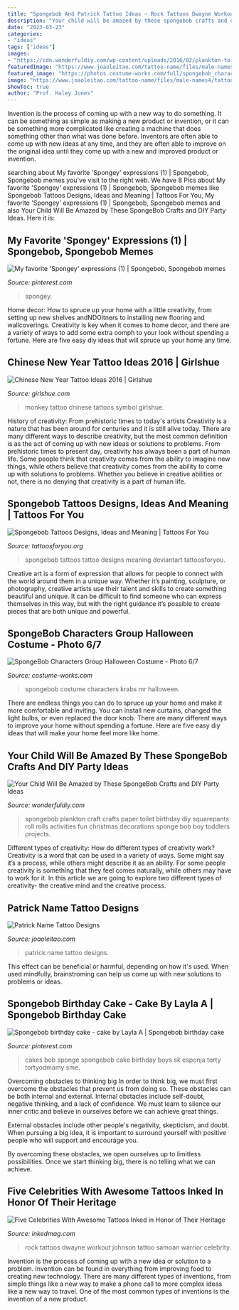 ```yaml
---
title: "Spongebob And Patrick Tattoo Ideas ~ Rock Tattoos Dwayne Workout Johnson Tattoo Samoan Warrior Celebrity"
description: "Your child will be amazed by these spongebob crafts and diy party ideas"
date: "2023-03-23"
categories:
- "ideas"
tags: ["ideas"]
images:
- "https://cdn.wonderfuldiy.com/wp-content/uploads/2016/02/plankton-toilet-paper-craft.jpg"
featuredImage: "https://www.joaoleitao.com/tattoo-name/files/male-names4/tattoo-design-name-patrick-23.png"
featured_image: "https://photos.costume-works.com/full/spongebob_characters3.jpg"
image: "https://www.joaoleitao.com/tattoo-name/files/male-names4/tattoo-design-name-patrick-23.png"
ShowToc: true
author: "Prof. Haley Jones"
---
```



Invention is the process of coming up with a new way to do something. It can be something as simple as making a new product or invention, or it can be something more complicated like creating a machine that does something other than what was done before. Inventors are often able to come up with new ideas at any time, and they are often able to improve on the original idea until they come up with a new and improved product or invention.

	

		
searching about My favorite &#039;Spongey&#039; expressions (1) | Spongebob, Spongebob memes you've visit to the right web. We have 8 Pics about My favorite &#039;Spongey&#039; expressions (1) | Spongebob, Spongebob memes like Spongebob Tattoos Designs, Ideas and Meaning | Tattoos For You, My favorite &#039;Spongey&#039; expressions (1) | Spongebob, Spongebob memes and also Your Child Will Be Amazed by These SpongeBob Crafts and DIY Party Ideas. Here it is:
		
    
## My Favorite &#039;Spongey&#039; Expressions (1) | Spongebob, Spongebob Memes

<img loading=lazy src="https://i.pinimg.com/736x/01/41/80/0141805a35aefac221a2bf9c218768e3.jpg" onerror="this.onerror=null;this.src='https://tse3.mm.bing.net/th?id=OIP.NwldBkwWoqVEYofBRAtDfgHaKz&amp;pid=15.1';" alt="My favorite &#039;Spongey&#039; expressions (1) | Spongebob, Spongebob memes">

_Source: pinterest.com_

>spongey. 

	

Home decor: How to spruce up your home with a little creativity, from setting up new shelves andNDOitners to installing new flooring and wallcoverings.
Creativity is key when it comes to home decor, and there are a variety of ways to add some extra oomph to your look without spending a fortune. Here are five easy diy ideas that will spruce up your home any time.

    
## Chinese New Year Tattoo Ideas 2016 | Girlshue

<img loading=lazy src="http://www.girlshue.com/wp-content/uploads/2016/02/monkey-symbol.jpg" onerror="this.onerror=null;this.src='https://tse2.mm.bing.net/th?id=OIP.GGeeJiHyN3LsMgq4lScmmQHaJ4&amp;pid=15.1';" alt="Chinese New Year Tattoo Ideas 2016 | Girlshue">

_Source: girlshue.com_

>monkey tattoo chinese tattoos symbol girlshue. 

	

History of creativity: From prehistoric times to today's artists
Creativity is a nature that has been around for centuries and it is still alive today. There are many different ways to describe creativity, but the most common definition is as the act of coming up with new ideas or solutions to problems. From prehistoric times to present day, creativity has always been a part of human life. Some people think that creativity comes from the ability to imagine new things, while others believe that creativity comes from the ability to come up with solutions to problems. Whether you believe in creative abilities or not, there is no denying that creativity is a part of human life.

    
## Spongebob Tattoos Designs, Ideas And Meaning | Tattoos For You

<img loading=lazy src="https://www.tattoosforyou.org/wp-content/uploads/2017/07/Spongebob-Tattoo-Images.jpg" onerror="this.onerror=null;this.src='https://tse1.mm.bing.net/th?id=OIP.MZcMgGOpINRh9T20Wmx9zAHaJ4&amp;pid=15.1';" alt="Spongebob Tattoos Designs, Ideas and Meaning | Tattoos For You">

_Source: tattoosforyou.org_

>spongebob tattoos tattoo designs meaning deviantart tattoosforyou. 

	

Creative art is a form of expression that allows for people to connect with the world around them in a unique way. Whether it’s painting, sculpture, or photography, creative artists use their talent and skills to create something beautiful and unique. It can be difficult to find someone who can express themselves in this way, but with the right guidance it’s possible to create pieces that are both unique and powerful.

    
## SpongeBob Characters Group Halloween Costume - Photo 6/7

<img loading=lazy src="https://photos.costume-works.com/full/spongebob_characters3.jpg" onerror="this.onerror=null;this.src='https://tse2.mm.bing.net/th?id=OIP.8kdzkZZ4GlRcCWR2RUJicgAAAA&amp;pid=15.1';" alt="SpongeBob Characters Group Halloween Costume - Photo 6/7">

_Source: costume-works.com_

>spongebob costume characters krabs mr halloween. 

	

There are endless things you can do to spruce up your home and make it more comfortable and inviting. You can install new curtains, changed the light bulbs, or even replaced the door knob. There are many different ways to improve your home without spending a fortune. Here are five easy diy ideas that will make your home feel more like home.

    
## Your Child Will Be Amazed By These SpongeBob Crafts And DIY Party Ideas

<img loading=lazy src="https://cdn.wonderfuldiy.com/wp-content/uploads/2016/02/plankton-toilet-paper-craft.jpg" onerror="this.onerror=null;this.src='https://tse4.mm.bing.net/th?id=OIP.kw4eNeNsy9Y1fwwvl7KSVQHaJ4&amp;pid=15.1';" alt="Your Child Will Be Amazed by These SpongeBob Crafts and DIY Party Ideas">

_Source: wonderfuldiy.com_

>spongebob plankton craft crafts paper toilet birthday diy squarepants roll rolls activities fun christmas decorations sponge bob boy toddlers projects. 

	

Different types of creativity: How do different types of creativity work?
Creativity is a word that can be used in a variety of ways. Some might say it’s a process, while others might describe it as an ability. For some people creativity is something that they feel comes naturally, while others may have to work for it. In this article we are going to explore two different types of creativity- the creative mind and the creative process.

    
## Patrick Name Tattoo Designs

<img loading=lazy src="https://www.joaoleitao.com/tattoo-name/files/male-names4/tattoo-design-name-patrick-23.png" onerror="this.onerror=null;this.src='https://tse3.mm.bing.net/th?id=OIP.KYH0B4Hfy1vcKPmdtojPrwHaFD&amp;pid=15.1';" alt="Patrick Name Tattoo Designs">

_Source: joaoleitao.com_

>patrick name tattoo designs. 

	

This effect can be beneficial or harmful, depending on how it's used. When used mindfully, brainstroming can help us come up with new solutions to problems or ideas.

    
## Spongebob Birthday Cake - Cake By Layla A | Spongebob Birthday Cake

<img loading=lazy src="https://i.pinimg.com/736x/41/89/9e/41899e741608324bd841bb9ba9cc999d.jpg" onerror="this.onerror=null;this.src='https://tse1.mm.bing.net/th?id=OIP.bsmbRVF2XNAa4Qm2JEXaogHaJ4&amp;pid=15.1';" alt="Spongebob birthday cake - cake by Layla A | Spongebob birthday cake">

_Source: pinterest.com_

>cakes bob sponge spongebob cake birthday boys sk esponja torty tortyodmamy sme. 

	

Overcoming obstacles to thinking big
In order to think big, we must first overcome the obstacles that prevent us from doing so. These obstacles can be both internal and external.
Internal obstacles include self-doubt, negative thinking, and a lack of confidence. We must learn to silence our inner critic and believe in ourselves before we can achieve great things.

External obstacles include other people's negativity, skepticism, and doubt. When pursuing a big idea, it is important to surround yourself with positive people who will support and encourage you.

By overcoming these obstacles, we open ourselves up to limitless possibilities. Once we start thinking big, there is no telling what we can achieve.

    
## Five Celebrities With Awesome Tattoos Inked In Honor Of Their Heritage

<img loading=lazy src="https://www.inkedmag.com/.image/t_share/MTU5MDMyNTI0MzI1NTI5MzY4/the-rock-tattoos.jpg" onerror="this.onerror=null;this.src='https://tse3.mm.bing.net/th?id=OIP.hyLLdKNp5IkMrwCHkKpgUwHaHa&amp;pid=15.1';" alt="Five Celebrities With Awesome Tattoos Inked in Honor of Their Heritage">

_Source: inkedmag.com_

>rock tattoos dwayne workout johnson tattoo samoan warrior celebrity. 

	

Invention is the process of coming up with a new idea or solution to a problem. Invention can be found in everything from improving food to creating new technology. There are many different types of inventions, from simple things like a new way to make a phone call to more complex ideas like a new way to travel. One of the most common types of inventions is the invention of a new product.

